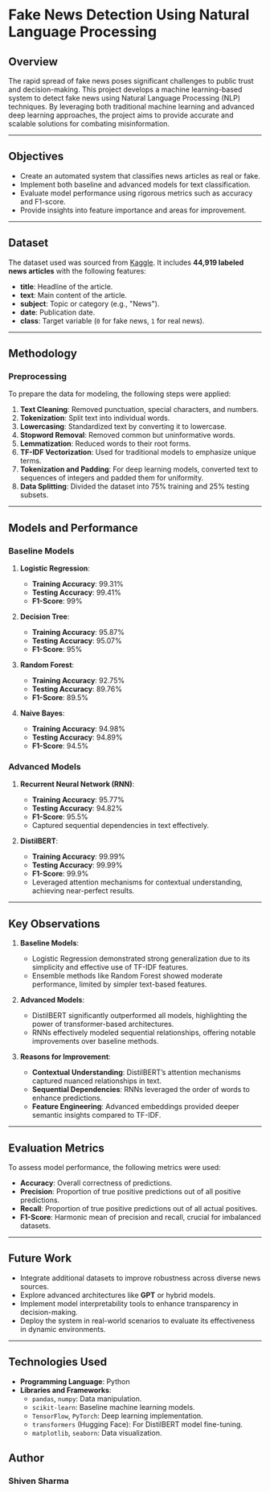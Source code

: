 # Fake News Detection Using Natural Language Processing

## Overview
The rapid spread of fake news poses significant challenges to public trust and decision-making. This project develops a machine learning-based system to detect fake news using Natural Language Processing (NLP) techniques. By leveraging both traditional machine learning and advanced deep learning approaches, the project aims to provide accurate and scalable solutions for combating misinformation.

---

## Objectives
- Create an automated system that classifies news articles as real or fake.
- Implement both baseline and advanced models for text classification.
- Evaluate model performance using rigorous metrics such as accuracy and F1-score.
- Provide insights into feature importance and areas for improvement.

---

## Dataset
The dataset used was sourced from [Kaggle](https://www.kaggle.com/datasets/subho117/fake-news-detection-using-machine-learning). It includes **44,919 labeled news articles** with the following features:
- **title**: Headline of the article.
- **text**: Main content of the article.
- **subject**: Topic or category (e.g., "News").
- **date**: Publication date.
- **class**: Target variable (`0` for fake news, `1` for real news).

---

## Methodology
### Preprocessing
To prepare the data for modeling, the following steps were applied:
1. **Text Cleaning**: Removed punctuation, special characters, and numbers.
2. **Tokenization**: Split text into individual words.
3. **Lowercasing**: Standardized text by converting it to lowercase.
4. **Stopword Removal**: Removed common but uninformative words.
5. **Lemmatization**: Reduced words to their root forms.
6. **TF-IDF Vectorization**: Used for traditional models to emphasize unique terms.
7. **Tokenization and Padding**: For deep learning models, converted text to sequences of integers and padded them for uniformity.
8. **Data Splitting**: Divided the dataset into 75% training and 25% testing subsets.

---

## Models and Performance
### Baseline Models
1. **Logistic Regression**:
   - **Training Accuracy**: 99.31%
   - **Testing Accuracy**: 99.41%
   - **F1-Score**: 99%

2. **Decision Tree**:
   - **Training Accuracy**: 95.87%
   - **Testing Accuracy**: 95.07%
   - **F1-Score**: 95%

3. **Random Forest**:
   - **Training Accuracy**: 92.75%
   - **Testing Accuracy**: 89.76%
   - **F1-Score**: 89.5%

4. **Naive Bayes**:
   - **Training Accuracy**: 94.98%
   - **Testing Accuracy**: 94.89%
   - **F1-Score**: 94.5%

### Advanced Models
1. **Recurrent Neural Network (RNN)**:
   - **Training Accuracy**: 95.77%
   - **Testing Accuracy**: 94.82%
   - **F1-Score**: 95.5%
   - Captured sequential dependencies in text effectively.

2. **DistilBERT**:
   - **Training Accuracy**: 99.99%
   - **Testing Accuracy**: 99.99%
   - **F1-Score**: 99.9%
   - Leveraged attention mechanisms for contextual understanding, achieving near-perfect results.

---

## Key Observations
1. **Baseline Models**:
   - Logistic Regression demonstrated strong generalization due to its simplicity and effective use of TF-IDF features.
   - Ensemble methods like Random Forest showed moderate performance, limited by simpler text-based features.

2. **Advanced Models**:
   - DistilBERT significantly outperformed all models, highlighting the power of transformer-based architectures.
   - RNNs effectively modeled sequential relationships, offering notable improvements over baseline methods.

3. **Reasons for Improvement**:
   - **Contextual Understanding**: DistilBERT’s attention mechanisms captured nuanced relationships in text.
   - **Sequential Dependencies**: RNNs leveraged the order of words to enhance predictions.
   - **Feature Engineering**: Advanced embeddings provided deeper semantic insights compared to TF-IDF.

---

## Evaluation Metrics
To assess model performance, the following metrics were used:
- **Accuracy**: Overall correctness of predictions.
- **Precision**: Proportion of true positive predictions out of all positive predictions.
- **Recall**: Proportion of true positive predictions out of all actual positives.
- **F1-Score**: Harmonic mean of precision and recall, crucial for imbalanced datasets.

---

## Future Work
- Integrate additional datasets to improve robustness across diverse news sources.
- Explore advanced architectures like **GPT** or hybrid models.
- Implement model interpretability tools to enhance transparency in decision-making.
- Deploy the system in real-world scenarios to evaluate its effectiveness in dynamic environments.

---

## Technologies Used
- **Programming Language**: Python
- **Libraries and Frameworks**:
  - `pandas`, `numpy`: Data manipulation.
  - `scikit-learn`: Baseline machine learning models.
  - `TensorFlow`, `PyTorch`: Deep learning implementation.
  - `transformers` (Hugging Face): For DistilBERT model fine-tuning.
  - `matplotlib`, `seaborn`: Data visualization.

## Author
### Shiven Sharma

